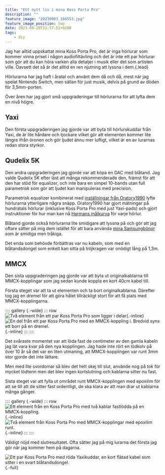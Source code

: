 ```yaml
---
title: "Ett nytt liv i mina Koss Porta Pro"
description: ""
feature_image: "20230903_104553.jpg"
feature_image_position: top
date: 2023-09-20T21:57:51+0200
tags:
    - diy
---
```


Jag har alltid uppskattat mina Koss Porta Pro, det är inga hörlurar som kommer vinna priset i någon audiofiltävling och det är inte ett par hörlurar som gör att du kan höra varken alla detaljer i musik eller det som artisten ville. Oavsett det så är det alltid en ren njutning att lyssna i dem.{.lead}

Hörlurarna har jag haft i åratal och använt dem då och då, mest när jag spelat Nintendo Switch, men sällan för just musik, delvis på grund av döden för 3,5mm-porten.

Över åren har jag gjort små uppgraderingar till hörlurarna för att lyfta dem en nivå högre.

## Yaxi

Den första uppgraderingen jag gjorde var att byta till hörlurskuddar från Yaxi, de är lite hårdare och tjockare vilket gör att elementen kommer lite längre ifrån öronen och gör ljudet ännu mer luftigt, vilket är en av lurarnas redan stora styrkor.

## Qudelix 5K

Den andra uppgraderingen jag gjorde var att köpa en DAC med blåtand. Jag valde Qudelix 5K efter läst att många rekommenderade den, främst för att den har stöd för equalizer, och inte bara en simpel 10-bands utan full parametrisk som gör att ljudet kan manipuleras med precision.

Parametrisk equalizer kombinerat med [inställningar från Oratory1990](https://old.reddit.com/r/oratory1990/comments/jx27p7/the_effect_of_yaxi_earpads_on_the_koss_porta_pro/) lyfte hörlurarna ytterligare några snäpp. Oratory1990 har gjort mätningar på hundratals hörlurar (inklusive Koss Porta Pro med just Yaxi-pads) och gjort instruktioner för hur man kan nå [Harmans målkurva](https://www.headphonesty.com/2020/04/harman-target-curves-part-1/) för varje hörlur.

Blåtand gjorde också hörlurarna lite smidigare att lyssna på och gör att jag oftare sätter på mig dem istället för att bara använda [mina Samsungbönor](https://www.samsung.com/se/audio-sound/galaxy-buds/galaxy-buds-live-mystic-black-sm-r180nzkaeub/) som är smidiga men tråkiga.

Det enda som behövde förbättras var nu kabeln, som med en blåtandsdongel som enkelt kan sitta på tröjkragen var onödigt lång på 1,3m.

## MMCX

Den sista uppgraderingen jag gjorde var att byta ut originalkablarna till MMCX-kopplingar som jag sedan kunde koppla en kort 40cm kabel till.

Första steget var att ta ut elementen och ta bort originalkablarna. Därefter tog jag en dremel för att göra hålet tillräckligt stort för att få plats med MMCX-kopplingarna.

:::: gallery {.-wide}
::: row
![Två element från ett par Koss Porta Pro som ligger i delar](20230903_092343.jpg){.-inline}
![En del från ett par Koss Porta Pro med en MMCX-koppling i. Bredvid syns ett borr på en dremel.](20230903_094246.jpg){.-inline}
:::
::::

Det svåraste momentet var att löda fast de centimeter av den gamla kabeln jag lät vara kvar på den nya kopplingen. Jag hade inte rört en lödkolv på över 10 år så det var en liten utmaning, att MMCX-kopplingen var runt 3mm stor gjorde det inte lättare.

Men med lite svordomar så blev det helt okej till slut, använde nog på tok för mycket lödtenn men det blev ingen kortslutning och kablarna sitter nu fast.

Sista steget var att fylla ut området runt MMCX-kopplingen med epoxilim för att se till att de sitter fast ordentligt, de ska klara av att man drar ut kablarna många gånger.

:::: gallery {.-wide}
::: row
![Ett element från en Koss Porta Pro med två kablar fastlödda på en MMCX-koppling.](20230903_101540.jpg){.-inline}
![Två element från Koss Porta Pro med MMCX-kopplingar med epoxilim runt.](20230903_103337.jpg){.-inline}
:::
::::

Väldigt nöjd med slutresultatet. Ofta sätter jag på mig lurarna det första jag gör när jag kommer hem på dagarna.

![Ett par Koss Porta Pro med röda Yaxikuddar, en kort flätad kabel som sitter i en svart blåtandsdongel.](20230903_104553.jpg){.-full}
